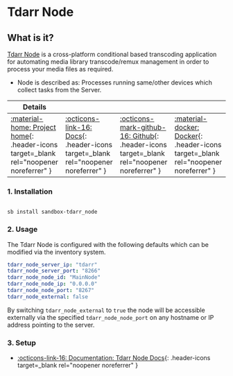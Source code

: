 # Tdarr Node

## What is it?

[Tdarr Node](https://tdarr.io/) is a cross-platform conditional based transcoding application for automating media library transcode/remux management in order to process your media files as required.

- Node is described as: Processes running same/other devices which collect tasks from the Server.

| Details     |             |             |             |
|-------------|-------------|-------------|-------------|
| [:material-home: Project home](https://tdarr.io/){: .header-icons target=_blank rel="noopener noreferrer" } | [:octicons-link-16: Docs](https://docs.tdarr.io/docs/installation/getting-started){: .header-icons target=_blank rel="noopener noreferrer" } | [:octicons-mark-github-16: Github](https://github.com/HaveAGitGat/Tdarr){: .header-icons target=_blank rel="noopener noreferrer" } | [:material-docker: Docker](https://hub.docker.com/r/haveagitgat/tdarr){: .header-icons target=_blank rel="noopener noreferrer" }|

### 1. Installation

``` shell

sb install sandbox-tdarr_node

```

### 2. Usage

The Tdarr Node is configured with the following defaults which can be modified via the inventory system.

``` yaml
tdarr_node_server_ip: "tdarr"
tdarr_node_server_port: "8266"
tdarr_node_node_id: "MainNode"
tdarr_node_node_ip: "0.0.0.0"
tdarr_node_node_port: "8267"
tdarr_node_external: false
```

By switching `tdarr_node_external` to `true` the node will be accessible externally via the specified `tdarr_node_node_port` on any hostname or IP address pointing to the server.

### 3. Setup

- [:octicons-link-16: Documentation: Tdarr Node Docs](https://docs.tdarr.io/docs/installation/getting-started){: .header-icons target=_blank rel="noopener noreferrer" }
